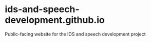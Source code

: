 # ids-and-speech-development.github.io
Public-facing website for the IDS and speech development project

